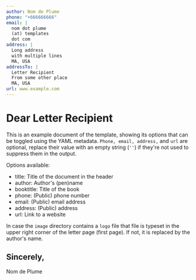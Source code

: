 ```yaml
---
author: Nom de Plume
phone: "+666666666"
email: | 
  nom dot plume  
  (at) templates  
  dot com
address: |
  Long address  
  with multiple lines  
  MA, USA
addressTo: |
  Letter Recipient  
  From some other place  
  MA, USA
url: www.example.com
---
```


# Dear Letter Recipient

This is an example document of the template, showing its options that can be toggled using the YAML metadata. `Phone, email, address,` and `url` are optional, replace their value with an empty string (`''`) if they're not used to suppress them in the output.

Options available:

- title: Title of the document in the header
- author: Author's (pen)name
- booktitle: Title of the book
- phone: (Public) phone number
- email: (Public) email address
- address: (Public) address
- url: Link to a website

In case the `image` directory contains a `logo` file that file is typeset in the upper right corner of the letter page (first page). If not, it is replaced by the author's name.

## Sincerely,

Nom de Plume
